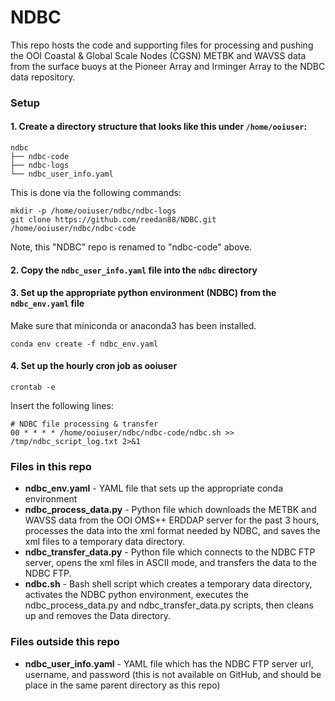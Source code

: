 # NDBC

This repo hosts the code and supporting files for processing and pushing the OOI
Coastal & Global Scale Nodes (CGSN) METBK and WAVSS data from the surface buoys
at the Pioneer Array and Irminger Array to the NDBC data repository.

### Setup
#### 1. Create a directory structure that looks like this under `/home/ooiuser`:

```
ndbc
├── ndbc-code
├── ndbc-logs
└── ndbc_user_info.yaml
```

This is done via the following commands:

```
mkdir -p /home/ooiuser/ndbc/ndbc-logs
git clone https://github.com/reedan88/NDBC.git /home/ooiuser/ndbc/ndbc-code
```

Note, this "NDBC" repo is renamed to "ndbc-code" above.

#### 2. Copy the `ndbc_user_info.yaml` file into the `ndbc` directory

#### 3. Set up the appropriate python environment (NDBC) from the `ndbc_env.yaml` file

Make sure that miniconda or anaconda3 has been installed.

```
conda env create -f ndbc_env.yaml
```

#### 4. Set up the hourly cron job as ooiuser

```
crontab -e
```

Insert the following lines:

```
# NDBC file processing & transfer
00 * * * * /home/ooiuser/ndbc/ndbc-code/ndbc.sh >> /tmp/ndbc_script_log.txt 2>&1
```
        
### Files in this repo
* **ndbc_env.yaml** - YAML file that sets up the appropriate conda environment
* **ndbc_process_data.py** - Python file which downloads the METBK and WAVSS data from the OOI OMS++ ERDDAP server for the past 3 hours, processes the data into the xml format needed by NDBC, and saves the xml files to a temporary data directory.
* **ndbc_transfer_data.py** - Python file which connects to the NDBC FTP server, opens the xml files in ASCII mode, and transfers the data to the NDBC FTP.
* **ndbc.sh** - Bash shell script which creates a temporary data directory, activates the NDBC python environment, executes the ndbc_process_data.py and ndbc_transfer_data.py scripts, then cleans up and removes the Data directory.


### Files outside this repo
* **ndbc_user_info.yaml** - YAML file which has the NDBC FTP server url, username, and password (this is not available on GitHub, and should be place in the same parent directory as this repo)

